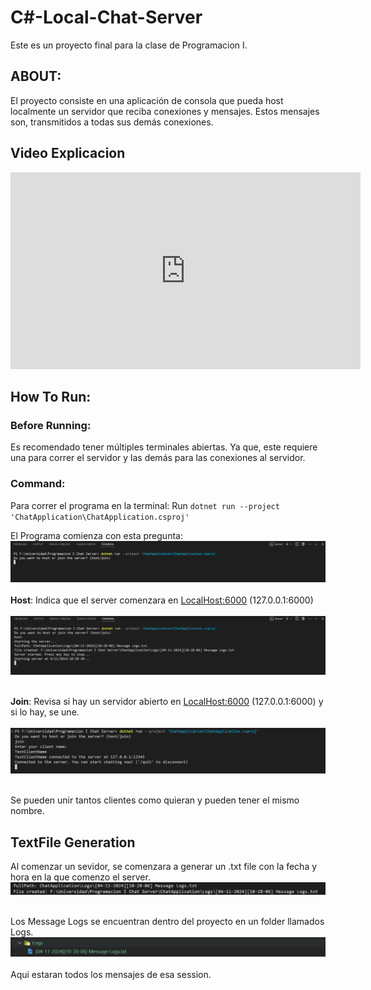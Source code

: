 # C#-Local-Chat-Server

Este es un proyecto final para la clase de Programacion I.

## ABOUT:
El proyecto consiste en una aplicación de consola que pueda host localmente un servidor que reciba conexiones y mensajes. Estos mensajes son, transmitidos a todas sus demás conexiones.

## Video Explicacion

<iframe width="560" height="315" src="https://youtu.be/QqKp_a3uj2g" frameborder="0" allowfullscreen></iframe>

## How To Run:
### Before Running:
Es recomendado tener múltiples terminales abiertas. Ya que, este requiere una para correr el servidor y las demás para las conexiones al servidor.

### Command:
Para correr el programa en la terminal:
Run `dotnet run --project 'ChatApplication\ChatApplication.csproj'`

El Programa comienza con esta pregunta:
![Starting Question](https://raw.githubusercontent.com/Javijarp/C-Local-Chat-Server/main/Pictures/Starting%20Question.png)<br /> <br />
**Host**: Indica que el server comenzara en [LocalHost:6000](http://LocalHost:6000) (127.0.0.1:6000) <br /> <br />
![Host](https://raw.githubusercontent.com/Javijarp/C-Local-Chat-Server/main/Pictures/Host.png) <br /> <br />

**Join**: Revisa si hay un servidor abierto en [LocalHost:6000](http://LocalHost:6000) (127.0.0.1:6000) y si lo hay, se une.<br /> <br />
![Client Connection](https://raw.githubusercontent.com/Javijarp/C-Local-Chat-Server/main/Pictures/Client%20Connection.png) <br /> <br />

Se pueden unir tantos clientes como quieran y pueden tener el mismo nombre.

## TextFile Generation

Al comenzar un sevidor, se comenzara a generar un .txt file con la fecha y hora en la que comenzo el server.
![Creating Text File](https://raw.githubusercontent.com/Javijarp/C-Local-Chat-Server/main/Pictures/Creating%20Text%20File.png)<br /> <br />

Los Message Logs se encuentran dentro del proyecto en un folder llamados Logs. <br />
![File Created](https://raw.githubusercontent.com/Javijarp/C-Local-Chat-Server/main/Pictures/File%20Created.png)<br /> <br />
Aqui estaran todos los mensajes de esa session.
